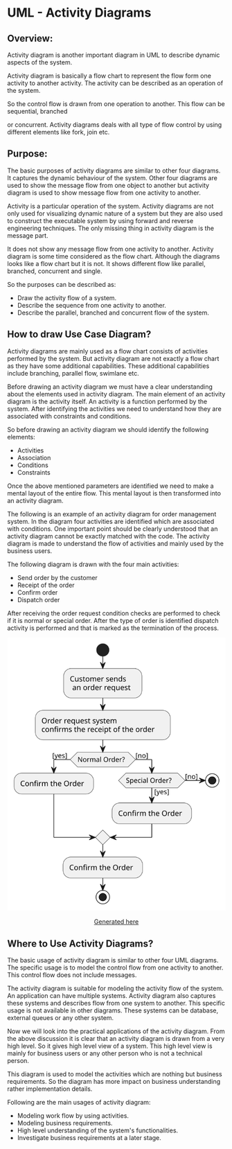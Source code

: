# UML - Activity Diagrams

## Overview:

Activity diagram is another important diagram in UML to describe dynamic aspects of the system.

Activity diagram is basically a flow chart to represent the flow form one activity to another activity.
The activity can be described as an operation of the system.

So the control flow is drawn from one operation to another. This flow can be sequential, branched

or concurrent. Activity diagrams deals with all type of flow control by using different elements like
fork, join etc.

## Purpose:

The basic purposes of activity diagrams are similar to other four diagrams. It captures the dynamic behaviour of the system. Other four diagrams are used to show the message flow from one object to another but activity diagram is used to show message flow from one activity to another.

Activity is a particular operation of the system. Activity diagrams are not only used for visualizing dynamic nature of a system but they are also used to construct the executable system by using forward and reverse engineering techniques. The only missing thing in activity diagram is the message part.

It does not show any message flow from one activity to another. Activity diagram is some time considered as the flow chart. Although the diagrams looks like a flow chart but it is not. It shows different flow like parallel, branched, concurrent and single. 

So the purposes can be described as:

- Draw the activity flow of a system.
- Describe the sequence from one activity to another.
- Describe the parallel, branched and concurrent flow of the system.

## How to draw Use Case Diagram?

Activity diagrams are mainly used as a flow chart consists of activities performed by the system. But activity diagram are not exactly a flow chart as they have some additional capabilities. These additional capabilities include branching, parallel flow, swimlane etc.

Before drawing an activity diagram we must have a clear understanding about the elements used in activity diagram. The main element of an activity diagram is the activity itself. An activity is a function performed by the system. After identifying the activities we need to understand how they are associated with constraints and conditions.

So before drawing an activity diagram we should identify the following elements:

- Activities
- Association
- Conditions
- Constraints

Once the above mentioned parameters are identified we need to make a mental layout of the entire flow. This mental layout is then transformed into an activity diagram.

The following is an example of an activity diagram for order management system. In the diagram four activities are identified which are associated with conditions. One important point should be clearly understood that an activity diagram cannot be exactly matched with the code. The activity diagram is made to understand the flow of activities and mainly used by the business users.

The following diagram is drawn with the four main activities:

- Send order by the customer
- Receipt of the order
- Confirm order
- Dispatch order

After receiving the order request condition checks are performed to check if it is normal or special order. After the type of order is identified dispatch  activity is performed and that is marked as the termination of the process.

<div align=center>

![](./figures/activity_Example.svg)

[Generated here](https://www.plantuml.com/plantuml/uml/SoWkIImgAStDuG8pkAmyKdDoyXNAyujoKgovh48oCeiLW2WbDIqpBpL58J-FgpYrBBKeCKT1Ioi7A5IifMKDr9fVmEMGcfS2CWS0)
</div>

## Where to Use Activity Diagrams?

The basic usage of activity diagram is similar to other four UML diagrams. The specific usage is to model the control flow from one activity to another. This control flow does not include messages.

The activity diagram is suitable for modeling the activity flow of the system. An application can have multiple systems. Activity diagram also captures these systems and describes flow from one system to another. This specific usage is not available in other diagrams. These systems can be database, external queues or any other system.

Now we will look into the practical applications of the activity diagram. From the above discussion it is clear that an activity diagram is drawn from a very high level. So it gives high level view of a system. This high level view is mainly for business users or any other person who is not a technical person.

This diagram is used to model the activities which are nothing but business requirements. So the diagram has more impact on business understanding rather implementation details.

Following are the main usages of activity diagram:

- Modeling work flow by using activities.
- Modeling business requirements.
- High level understanding of the system's functionalities.
- Investigate business requirements at a later stage.